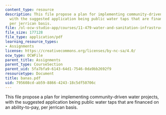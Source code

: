 ```yaml
---
content_type: resource
description: This file propose a plan for implementing community-driven water projects,
  with the suggested application being public water taps that are financed on an ability-to-pay,
  per jerrican basis.
file: /ol-ocw-studio-app/courses/11-479-water-and-sanitation-infrastructure-planning-in-developing-countries-spring-2005/795608cdab598866424318c5df50706c_banas.pdf
file_size: 177128
file_type: application/pdf
learning_resource_types:
- Assignments
license: https://creativecommons.org/licenses/by-nc-sa/4.0/
ocw_type: OCWFile
parent_title: Assignments
parent_type: CourseSection
parent_uid: 5fa7bfa9-6143-64d1-7546-0da9bb2692f9
resourcetype: Document
title: banas.pdf
uid: 795608cd-ab59-8866-4243-18c5df50706c
---
```

This file propose a plan for implementing community-driven water projects, with the suggested application being public water taps that are financed on an ability-to-pay, per jerrican basis.